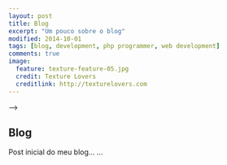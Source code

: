 ```yaml
---
layout: post
title: Blog
excerpt: "Um pouco sobre o blog"
modified: 2014-10-01
tags: [blog, development, php programmer, web development]
comments: true
image:
  feature: texture-feature-05.jpg
  credit: Texture Lovers
  creditlink: http://texturelovers.com
---
```


<!-- <section id="table-of-contents" class="toc">
  <header>
    <h3>Overview</h3>
  </header>
<div id="drawer" markdown="1">
*  Auto generated table of contents
{:toc}
</div>
</section><!-- /#table-of-contents --> -->

## Blog

Post inicial do meu blog...
...
